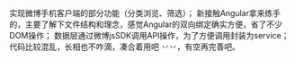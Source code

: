 实现微博手机客户端的部分功能（分类浏览、筛选）；
新接触Angular拿来练手的，主要了解下文件结构和理念，感觉Angular的双向绑定确实方便，省了不少DOM操作；
数据层通过微博jsSDK调用API操作，为了方便调用封装为service；
代码比较混乱，长相也不咋滴，凑合着用吧 丷丷，有空再完善吧。
